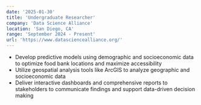 ```yaml
---
date: '2025-01-30'
title: 'Undergraduate Researcher'
company: 'Data Science Alliance'
location: 'San Diego, CA'
range: 'September 2024 - Present'
url: 'https://www.datasciencealliance.org/'
---
```


- Develop predictive models using demographic and socioeconomic data to optimize food bank locations and maximize accessibility
- Utilize geospatial analysis tools like ArcGIS to analyze geographic and socioeconomic data
- Deliver interactive dashboards and comprehensive reports to stakeholders to communicate findings and support data-driven decision making
